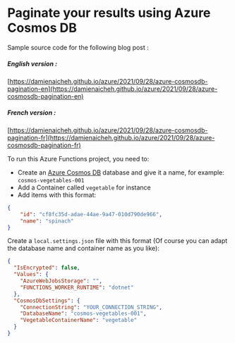 # Paginate your results using Azure Cosmos DB

Sample source code for the following blog post :

##### English version :
[https://damienaicheh.github.io/azure/2021/09/28/azure-cosmosdb-pagination-en](https://damienaicheh.github.io/azure/2021/09/28/azure-cosmosdb-pagination-en)

##### French version :
[https://damienaicheh.github.io/azure/2021/09/28/azure-cosmosdb-pagination-fr](https://damienaicheh.github.io/azure/2021/09/28/azure-cosmosdb-pagination-fr)

To run this Azure Functions project, you need to:
- Create an [Azure Cosmos DB][azure-cosmos-db-link] database and give it a name, for example: `cosmos-vegetables-001` 
- Add a Container called `vegetable` for instance
- Add items with this format:

```json
{
    "id": "cf8fc35d-adae-44ae-9a47-010d790de966",
    "name": "spinach"
}
```

Create a `local.settings.json` file with this format (Of course you can adapt the database name and container name as you like):

```json
{
  "IsEncrypted": false,
  "Values": {
    "AzureWebJobsStorage": "",
    "FUNCTIONS_WORKER_RUNTIME": "dotnet"
  },
  "CosmosDbSettings": {
    "ConnectionString": "YOUR_CONNECTION_STRING",
    "DatabaseName": "cosmos-vegetables-001",
    "VegetableContainerName": "vegetable"
  }
}
```


[azure-cosmos-db-link]: https://azure.microsoft.com/fr-fr/services/cosmos-db/
